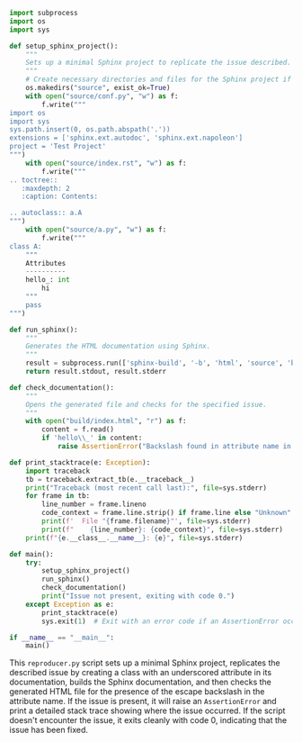 ```python
import subprocess
import os
import sys

def setup_sphinx_project():
    """
    Sets up a minimal Sphinx project to replicate the issue described.
    """
    # Create necessary directories and files for the Sphinx project if they don't already exist
    os.makedirs("source", exist_ok=True)
    with open("source/conf.py", "w") as f:
        f.write("""
import os
import sys
sys.path.insert(0, os.path.abspath('.'))
extensions = ['sphinx.ext.autodoc', 'sphinx.ext.napoleon']
project = 'Test Project'
""")
    with open("source/index.rst", "w") as f:
        f.write("""
.. toctree::
   :maxdepth: 2
   :caption: Contents:

.. autoclass:: a.A
""")
    with open("source/a.py", "w") as f:
        f.write("""
class A:
    """
    Attributes
    ----------
    hello_: int
        hi
    """
    pass
""")

def run_sphinx():
    """
    Generates the HTML documentation using Sphinx.
    """
    result = subprocess.run(['sphinx-build', '-b', 'html', 'source', 'build'], capture_output=True, text=True)
    return result.stdout, result.stderr

def check_documentation():
    """
    Opens the generated file and checks for the specified issue.
    """
    with open("build/index.html", "r") as f:
        content = f.read()
        if 'hello\\_' in content:
            raise AssertionError("Backslash found in attribute name in generated documentation.")

def print_stacktrace(e: Exception):
    import traceback
    tb = traceback.extract_tb(e.__traceback__)
    print("Traceback (most recent call last):", file=sys.stderr)
    for frame in tb:
        line_number = frame.lineno
        code_context = frame.line.strip() if frame.line else "Unknown"
        print(f'  File "{frame.filename}"', file=sys.stderr)
        print(f"    {line_number}: {code_context}", file=sys.stderr)
    print(f"{e.__class__.__name__}: {e}", file=sys.stderr)

def main():
    try:
        setup_sphinx_project()
        run_sphinx()
        check_documentation()
        print("Issue not present, exiting with code 0.")
    except Exception as e:
        print_stacktrace(e)
        sys.exit(1)  # Exit with an error code if an AssertionError occurs

if __name__ == "__main__":
    main()
```

This `reproducer.py` script sets up a minimal Sphinx project, replicates the described issue by creating a class with an underscored attribute in its documentation, builds the Sphinx documentation, and then checks the generated HTML file for the presence of the escape backslash in the attribute name. If the issue is present, it will raise an `AssertionError` and print a detailed stack trace showing where the issue occurred. If the script doesn't encounter the issue, it exits cleanly with code 0, indicating that the issue has been fixed.